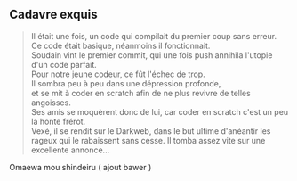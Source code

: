 ## Cadavre exquis

> Il était une fois, un code qui compilait du premier coup sans erreur.  
> Ce code était basique, néanmoins il fonctionnait.  
> Soudain vint le premier commit, qui une fois push annihila l'utopie d'un code parfait.  
> Pour notre jeune codeur, ce fût l'échec de trop.  
> Il sombra peu à peu dans une dépression profonde,  
> et se mit à coder en scratch afin de ne plus revivre de telles angoisses.  
> Ses amis se moquèrent donc de lui, car coder en scratch c'est un peu la honte frérot.  
> Vexé, il se rendit sur le Darkweb, dans le but ultime d'anéantir les rageux qui le rabaissent sans cesse.
> Il tomba assez vite sur une excellente annonce...

Omaewa mou shindeiru ( ajout bawer )
